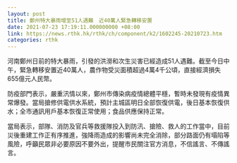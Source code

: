 ```yaml
---
layout: post
title: 鄭州特大暴雨增至51人遇難　近40萬人緊急轉移安置
date: 2021-07-23 17:19:11.000000000 +08:00
link: https://news.rthk.hk/rthk/ch/component/k2/1602245-20210723.htm
categories: rthk
---
```


河南鄭州日前的特大暴雨，引發的洪澇和次生災害已經造成51人遇難。截至今日中午，緊急轉移安置近40萬人，農作物受災面積超過4萬4千公頃，直接經濟損失655億元人民幣。

防疫部門表示，嚴重汛情以來，鄭州市傳染病疫情總體平穩，暫時未發現有疫情異常爆發。當局搶修供電供水系統，預計主城區明日全部恢復供電，後日基本恢復供水；全市通訊用戶基本恢復正常使用；食品供應保持正常。

當局表示，部隊、消防及官兵等救援隊投入到防汛、搶險、救人的工作當中，目前災後重建工作正有序推進，強降雨造成的影響尚未完全消除，部分路面仍有塌陷等風險，呼籲民眾非必要原因不要外出，提醒市民關注官方消息，不信謠言、不傳謠言。
